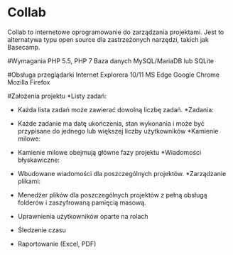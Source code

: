 # Collab
Collab to internetowe oprogramowanie do zarządzania projektami. Jest to alternatywa typu open source dla zastrzeżonych narzędzi, takich jak Basecamp.

#Wymagania
PHP 5.5, PHP 7
Baza danych MySQL/MariaDB lub SQLite

#Obsługa przeglądarki
Internet Explorera 10/11
MS Edge
Google Chrome
Mozilla Firefox

#Założenia projektu
*Listy zadań: 
- Każda lista zadań może zawierać dowolną liczbę zadań.
*Zadania: 
- Każde zadanie ma datę ukończenia, stan wykonania i może być przypisane do jednego lub większej liczby użytkowników
*Kamienie milowe: 
- Kamienie milowe obejmują główne fazy projektu
*Wiadomości błyskawiczne: 
- Wbudowane wiadomości dla poszczególnych projektów.
*Zarządzanie plikami: 
- Menedżer plików dla poszczególnych projektów z pełną obsługą folderów i zaszyfrowaną pamięcią masową.

- Uprawnienia użytkowników oparte na rolach
- Śledzenie czasu
- Raportowanie (Excel, PDF)

